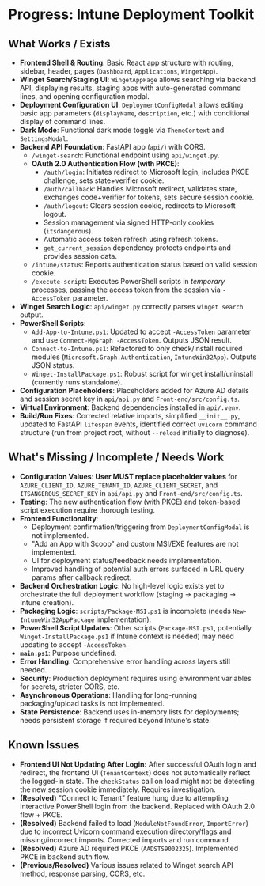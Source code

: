 # Progress: Intune Deployment Toolkit

## What Works / Exists

*   **Frontend Shell & Routing**: Basic React app structure with routing, sidebar, header, pages (`Dashboard`, `Applications`, `WingetApp`).
*   **Winget Search/Staging UI**: `WingetAppPage` allows searching via backend API, displaying results, staging apps with auto-generated command lines, and opening configuration modal.
*   **Deployment Configuration UI**: `DeploymentConfigModal` allows editing basic app parameters (`displayName`, `description`, etc.) with conditional display of command lines.
*   **Dark Mode**: Functional dark mode toggle via `ThemeContext` and `SettingsModal`.
*   **Backend API Foundation**: FastAPI app (`api/`) with CORS.
    *   `/winget-search`: Functional endpoint using `api/winget.py`.
    *   **OAuth 2.0 Authentication Flow (with PKCE)**:
        *   `/auth/login`: Initiates redirect to Microsoft login, includes PKCE challenge, sets state+verifier cookie.
        *   `/auth/callback`: Handles Microsoft redirect, validates state, exchanges code+verifier for tokens, sets secure session cookie.
        *   `/auth/logout`: Clears session cookie, redirects to Microsoft logout.
        *   Session management via signed HTTP-only cookies (`itsdangerous`).
        *   Automatic access token refresh using refresh tokens.
        *   `get_current_session` dependency protects endpoints and provides session data.
    *   `/intune/status`: Reports authentication status based on valid session cookie.
    *   `/execute-script`: Executes PowerShell scripts in *temporary* processes, passing the access token from the session via `-AccessToken` parameter.
*   **Winget Search Logic**: `api/winget.py` correctly parses `winget search` output.
*   **PowerShell Scripts**:
    *   `Add-App-to-Intune.ps1`: Updated to accept `-AccessToken` parameter and use `Connect-MgGraph -AccessToken`. Outputs JSON result.
    *   `Connect-to-Intune.ps1`: Refactored to only check/install required modules (`Microsoft.Graph.Authentication`, `IntuneWin32App`). Outputs JSON status.
    *   `Winget-InstallPackage.ps1`: Robust script for winget install/uninstall (currently runs standalone).
*   **Configuration Placeholders**: Placeholders added for Azure AD details and session secret key in `api/api.py` and `Front-end/src/config.ts`.
*   **Virtual Environment**: Backend dependencies installed in `api/.venv`.
*   **Build/Run Fixes**: Corrected relative imports, simplified `__init__.py`, updated to FastAPI `lifespan` events, identified correct `uvicorn` command structure (run from project root, without `--reload` initially to diagnose).

## What's Missing / Incomplete / Needs Work

*   **Configuration Values**: **User MUST replace placeholder values** for `AZURE_CLIENT_ID`, `AZURE_TENANT_ID`, `AZURE_CLIENT_SECRET`, and `ITSANGEROUS_SECRET_KEY` in `api/api.py` and `Front-end/src/config.ts`.
*   **Testing**: The new authentication flow (with PKCE) and token-based script execution require thorough testing.
*   **Frontend Functionality**:
    *   Deployment confirmation/triggering from `DeploymentConfigModal` is not implemented.
    *   "Add an App with Scoop" and custom MSI/EXE features are not implemented.
    *   UI for deployment status/feedback needs implementation.
    *   Improved handling of potential auth errors surfaced in URL query params after callback redirect.
*   **Backend Orchestration Logic**: No high-level logic exists yet to orchestrate the full deployment workflow (staging -> packaging -> Intune creation).
*   **Packaging Logic**: `scripts/Package-MSI.ps1` is incomplete (needs `New-IntuneWin32AppPackage` implementation).
*   **PowerShell Script Updates**: Other scripts (`Package-MSI.ps1`, potentially `Winget-InstallPackage.ps1` if Intune context is needed) may need updating to accept `-AccessToken`.
*   **`main.ps1`**: Purpose undefined.
*   **Error Handling**: Comprehensive error handling across layers still needed.
*   **Security**: Production deployment requires using environment variables for secrets, stricter CORS, etc.
*   **Asynchronous Operations**: Handling for long-running packaging/upload tasks is not implemented.
*   **State Persistence**: Backend uses in-memory lists for deployments; needs persistent storage if required beyond Intune's state.

## Known Issues
*   **Frontend UI Not Updating After Login:** After successful OAuth login and redirect, the frontend UI (`TenantContext`) does not automatically reflect the logged-in state. The `checkStatus` call on load might not be detecting the new session cookie immediately. Requires investigation.
*   **(Resolved)** "Connect to Tenant" feature hung due to attempting interactive PowerShell login from the backend. Replaced with OAuth 2.0 flow + PKCE.
*   **(Resolved)** Backend failed to load (`ModuleNotFoundError`, `ImportError`) due to incorrect Uvicorn command execution directory/flags and missing/incorrect imports. Corrected imports and run command.
*   **(Resolved)** Azure AD required PKCE (`AADSTS9002325`). Implemented PKCE in backend auth flow.
*   **(Previous/Resolved)** Various issues related to Winget search API method, response parsing, CORS, etc.
